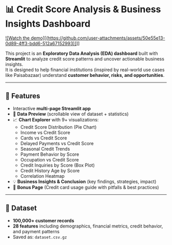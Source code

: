# 📊 Credit Score Analysis & Business Insights Dashboard

[![Watch the demo][(https://github.com/user-attachments/assets/50e55e13-0d89-4ff3-bdd6-512a67152993)]](https://github.com/user-attachments/assets/574f9bcb-8bda-4f47-a8a8-9f0c906cef28)]]

This project is an **Exploratory Data Analysis (EDA) dashboard** built with **Streamlit** to analyze credit score patterns and uncover actionable business insights.  
It is designed to help financial institutions (inspired by real-world use cases like Paisabazaar) understand **customer behavior, risks, and opportunities**.

---

## 🚀 Features
- Interactive **multi-page Streamlit app**
- 📂 **Data Preview** (scrollable view of dataset + statistics)
- 📈 **Chart Explorer** with 9+ visualizations:
  - Credit Score Distribution (Pie Chart)
  - Income vs Credit Score
  - Cards vs Credit Score
  - Delayed Payments vs Credit Score
  - Seasonal Credit Trends
  - Payment Behavior by Score
  - Occupation vs Credit Score
  - Credit Inquiries by Score (Box Plot)
  - Credit History Age by Score
  - Correlation Heatmap
- 💡 **Business Insights & Conclusion** (key findings, strategies, impact)
- 🎁 **Bonus Page** (Credit card usage guide with pitfalls & best practices)

---

## 📂 Dataset
- **100,000+ customer records**  
- **28 features** including demographics, financial metrics, credit behavior, and payment patterns  
- Saved as: `dataset.csv.gz`  




